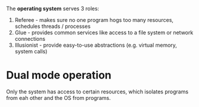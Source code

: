 The **operating system** serves 3 roles:

1. Referee - makes sure no one program hogs too many resources, schedules threads / processes
2. Glue - provides common services like access to a file system or network connections
3. Illusionist - provide easy-to-use abstractions (e.g. virtual memory, system calls)


# Dual mode operation

Only the system has access to certain resources, which isolates programs from eah other and the OS from programs.